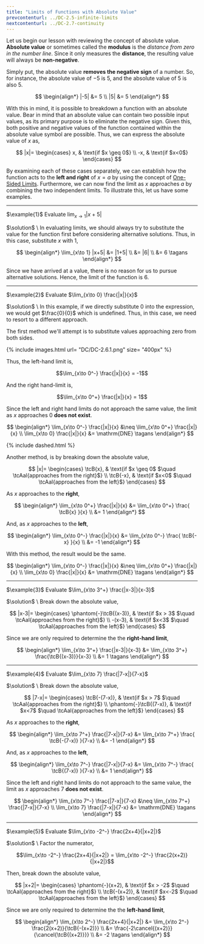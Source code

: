 ```yaml
---
title: "Limits of Functions with Absolute Value"
prevcontenturl: ../DC-2.5-infinite-limits
nextcontenturl: ../DC-2.7-continuity
---
```



Let us begin our lesson with reviewing the concept of absolute value. **Absolute value** or sometimes called the **modulus** is the *distance from zero in the number line*. 
Since it only measures the **distance**, the resulting value will always be **non-negative**.

Simply put, the absolute value **removes the negative sign** of a number. So, for instance, the absolute value of $-5$ is $5$, and the absolute value of $5$ is also $5$.

$$
\begin{align*}
	|-5| &= 5 \\
	|5| &= 5
\end{align*}
$$



With this in mind, it is possible to breakdown a function with an absolute value. Bear in mind that an absolute value can contain two possible input values, as its primary purpose is to eliminate the negative sign. Given this, both positive and negative values of the function contained within the absolute value symbol are possible. Thus, we can express the absolute value of $x$ as,

$$
|x|=
\begin{cases}
	x, & \text{if $x \geq 0$} \\
	-x, & \text{if $x<0$}
\end{cases}
$$


By examining each of these cases separately, we can establish how the function acts to the **left and right** of $x=a$ by using the concept of [One-Sided Limits](../DC-2.4-one-sided-limits). Furthermore, we can now find the limit as $x$ approaches $a$ by combining the two independent limits.
To illustrate this, let us have some examples.








---
$\example{1}$
Evaluate $\lim_{x\to 1} |x+5|$

$\solution$ \\
In evaluating limits, we should always try to substitute the value for the function first before considering alternative solutions. Thus, in this case, substitute $x$ with 1,

$$
\begin{align*}
	\lim_{x\to 1} |x+5| &= |1+5| \\
	&= |6| \\
	&= 6		\tagans
\end{align*}
$$

Since we have arrived at a value, there is no reason for us to pursue alternative solutions. Hence, the limit of the function is 6. 



---
$\example{2}$
Evaluate $\lim_{x\to 0} \frac{|x|}{x}$

$\solution$ \\
In this example, if we directly substitute 0 into the expression, we would get $\frac{0}{0}$ which is undefined. Thus, in this case, we need to resort to a different approach.

The first method we'll attempt is to substitute values approaching zero from both sides.

{% include images.html 
    url= "DC/DC-2.6.1.png" 
    size= "400px"
%}
	

Thus, the left-hand limit is,

$$\lim_{x\to 0^-} \frac{|x|}{x} = -1$$

And the right hand-limit is,

$$\lim_{x\to 0^+} \frac{|x|}{x} = 1$$

Since the left and right hand limits do not approach the same value, the limit as $x$ approaches $0$ **does not exist**.

$$
\begin{align*}
	\lim_{x\to 0^-} \frac{|x|}{x} &\neq \lim_{x\to 0^+} \frac{|x|}{x} \\  
	\lim_{x\to 0} \frac{|x|}{x} &= \mathrm{DNE}	\tagans
\end{align*}
$$






{% include dashed.html %}

Another method, is by breaking down the absolute value,

$$
|x|=
\begin{cases}
	\tcB{x}, & \text{if $x \geq 0$  $\quad \tcAal{approaches from the right}$} \\
	\tcB{-x}, & \text{if $x<0$  $\quad \tcAal{approaches from the left}$}
\end{cases}
$$

As $x$ approaches to the **right**,

$$
\begin{align*}
	\lim_{x\to 0^+} \frac{|x|}{x} &= \lim_{x\to 0^+} \frac{ \tcB{x} }{x} \\
	&= 1
\end{align*}
$$


And, as $x$ approaches to the **left**,

$$
\begin{align*}
	\lim_{x\to 0^-} \frac{|x|}{x} &= \lim_{x\to 0^-} \frac{ \tcB{-x} }{x} \\
	&= -1
\end{align*}
$$


With this method, the result would be the same.

$$
\begin{align*}
	\lim_{x\to 0^-} \frac{|x|}{x} &\neq \lim_{x\to 0^+} \frac{|x|}{x} \\  
	\lim_{x\to 0} \frac{|x|}{x} &= \mathrm{DNE}	\tagans
\end{align*}
$$





---
$\example{3}$
Evaluate $\lim_{x\to 3^+} \frac{|x-3|}{x-3}$

$\solution$ \\
Break down the absolute value,

$$
|x-3|=
\begin{cases}
	\phantom{-}\tcB{(x-3)}, & \text{if $x > 3$  $\quad \tcAal{approaches from the right}$} \\
	-(x-3), & \text{if $x<3$  $\quad \tcAal{approaches from the left}$}
\end{cases}
$$

Since we are only required to determine the the **right-hand limit**,

$$
\begin{align*}
	\lim_{x\to 3^+} \frac{|x-3|}{x-3} &= \lim_{x\to 3^+} \frac{\tcB{(x-3)}}{x-3} \\
	&= 1		\tagans
\end{align*}
$$



---
$\example{4}$
Evaluate $\lim_{x\to 7} \frac{|7-x|}{7-x}$

$\solution$ \\
Break down the absolute value,

$$
|7-x|=
\begin{cases}
	\tcB{-(7-x)}, & \text{if $x > 7$  $\quad \tcAal{approaches from the right}$} \\
	\phantom{-}\tcB{(7-x)}, & \text{if $x<7$  $\quad \tcAal{approaches from the left}$}
\end{cases}
$$

As $x$ approaches to the **right**,

$$
\begin{align*}
	\lim_{x\to 7^+} \frac{|7-x|}{7-x} &= \lim_{x\to 7^+} \frac{ \tcB{-(7-x)} }{7-x} \\
	&= -1
\end{align*}
$$

And, as $x$ approaches to the **left**,

$$
\begin{align*}
	\lim_{x\to 7^-} \frac{|7-x|}{7-x} &= \lim_{x\to 7^-} \frac{ \tcB{(7-x)} }{7-x} \\
	&= 1
\end{align*}
$$

Since the left and right hand limits do not approach to the same value, the limit as $x$ approaches 7 **does not exist**.

$$
\begin{align*}
	\lim_{x\to 7^-} \frac{|7-x|}{7-x} &\neq \lim_{x\to 7^+} \frac{|7-x|}{7-x} \\  
	\lim_{x\to 7} \frac{|7-x|}{7-x} &= \mathrm{DNE}	\tagans
\end{align*}
$$




---
$\example{5}$
Evaluate $\lim_{x\to -2^-} \frac{2x+4}{|x+2|}$

$\solution$ \\
Factor the numerator,

$$\lim_{x\to -2^-} \frac{2x+4}{|x+2|} = \lim_{x\to -2^-} \frac{2(x+2)}{|x+2|}$$

Then, break down the absolute value,

$$
|x+2|=
\begin{cases}
	\phantom{-}(x+2), & \text{if $x > -2$  $\quad \tcAal{approaches from the right}$} \\
	\tcB{-(x+2)}, & \text{if $x<-2$  $\quad \tcAal{approaches from the left}$}
\end{cases}
$$

Since we are only required to determine the the **left-hand limit**,

$$
\begin{align*}
	\lim_{x\to 2^-} \frac{2x+4}{|x+2|} &= \lim_{x\to 2^-} \frac{2(x+2)}{\tcB{-(x+2)}} \\
    &= \frac{-2\cancel{(x+2)}}{\cancel{\tcB{(x+2)}}} \\
	&= -2		\tagans
\end{align*}
$$